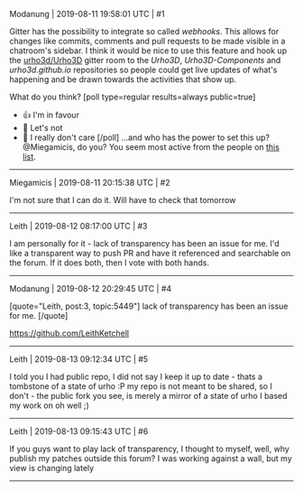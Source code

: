Modanung | 2019-08-11 19:58:01 UTC | #1

Gitter has the possibility to integrate so called _webhooks_. This allows for changes like commits, comments and pull requests to be made visible in a chatroom's sidebar. I think it would be nice to use this feature and hook up the [urho3d/Urho3D](https://gitter.im/urho3d/Urho3D) gitter room to the *Urho3D*, *Urho3D-Components* and *urho3d.github<!---->.io* repositories so people could get live updates of what's happening and be drawn towards the activities that show up.

What do you think?
[poll type=regular results=always public=true]
* :+1: I'm in favour
* :stop_sign: Let's not
* :nail_care: I really don't care
[/poll]
...and who has the power to set this up?
@Miegamicis, do you? You seem most active from the people on [this list](https://github.com/orgs/urho3d/people).

-------------------------

Miegamicis | 2019-08-11 20:15:38 UTC | #2

I'm not sure that I can do it. Will have to check that tomorrow

-------------------------

Leith | 2019-08-12 08:17:00 UTC | #3

I am personally for it - lack of transparency has been an issue for me. I'd like a transparent way to push PR and have it referenced and searchable on the forum. If it does both, then I vote with both hands.

-------------------------

Modanung | 2019-08-12 20:29:45 UTC | #4

[quote="Leith, post:3, topic:5449"]
lack of transparency has been an issue for me.
[/quote]

https://github.com/LeithKetchell

-------------------------

Leith | 2019-08-13 09:12:34 UTC | #5

I told you I had public repo, I did not say I keep it up to date - thats a tombstone of a state of urho :P my repo is not meant to be shared, so I don't - the public fork you see, is merely a mirror of a state of urho I based my work on
oh well ;)

-------------------------

Leith | 2019-08-13 09:15:43 UTC | #6

If you guys want to play lack of transparency, I thought to myself, well, why publish my patches outside this forum? I was working against a wall, but my view is changing lately

-------------------------

